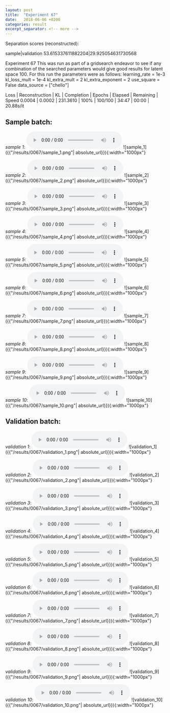 ```yaml
---
layout: post
title:  "Experiment 67"
date:   2018-06-06 +0200
categories: result
excerpt_separator: <!-- more -->
---
```

Separation scores (reconstructed):

sample|validation
53.615337611882204|29.925054631730568
<!-- more -->
Experiment 67
This was run as part of a gridsearch endeavor to see if any combination of the searched parameters would give good results for latent space 100.
For this run the parameters were as follows:
learning_rate = 1e-3
kl_loss_mult = 1e-4
kl_extra_mult = 2
kl_extra_exponent = 2
use_square = False
data_source = ["chello"]

Loss | Reconstruction | KL | Completion | Epochs | Elapsed | Remaining | Speed
0.0004 | 0.0002 | 231.3610 | 100% | 100/100 | 34:47 | 00:00 | 20.88s/it

## **Sample batch**:
_sample 1_:
<audio src="/ResultsOverview/results/0067/sample_1.wav" controls preload></audio>
![sample_1]({{"/results/0067/sample_1.png"| absolute_url}}){:width="1000px"}

_sample 2_:
<audio src="/ResultsOverview/results/0067/sample_2.wav" controls preload></audio>
![sample_2]({{"/results/0067/sample_2.png"| absolute_url}}){:width="1000px"}

_sample 3_:
<audio src="/ResultsOverview/results/0067/sample_3.wav" controls preload></audio>
![sample_3]({{"/results/0067/sample_3.png"| absolute_url}}){:width="1000px"}

_sample 4_:
<audio src="/ResultsOverview/results/0067/sample_4.wav" controls preload></audio>
![sample_4]({{"/results/0067/sample_4.png"| absolute_url}}){:width="1000px"}

_sample 5_:
<audio src="/ResultsOverview/results/0067/sample_5.wav" controls preload></audio>
![sample_5]({{"/results/0067/sample_5.png"| absolute_url}}){:width="1000px"}

_sample 6_:
<audio src="/ResultsOverview/results/0067/sample_6.wav" controls preload></audio>
![sample_6]({{"/results/0067/sample_6.png"| absolute_url}}){:width="1000px"}

_sample 7_:
<audio src="/ResultsOverview/results/0067/sample_7.wav" controls preload></audio>
![sample_7]({{"/results/0067/sample_7.png"| absolute_url}}){:width="1000px"}

_sample 8_:
<audio src="/ResultsOverview/results/0067/sample_8.wav" controls preload></audio>
![sample_8]({{"/results/0067/sample_8.png"| absolute_url}}){:width="1000px"}

_sample 9_:
<audio src="/ResultsOverview/results/0067/sample_9.wav" controls preload></audio>
![sample_9]({{"/results/0067/sample_9.png"| absolute_url}}){:width="1000px"}

_sample 10_:
<audio src="/ResultsOverview/results/0067/sample_10.wav" controls preload></audio>
![sample_10]({{"/results/0067/sample_10.png"| absolute_url}}){:width="1000px"}

## **Validation batch**:
_validation 1_:
<audio src="/ResultsOverview/results/0067/validation_1.wav" controls preload></audio>
![validation_1]({{"/results/0067/validation_1.png"| absolute_url}}){:width="1000px"}

_validation 2_:
<audio src="/ResultsOverview/results/0067/validation_2.wav" controls preload></audio>
![validation_2]({{"/results/0067/validation_2.png"| absolute_url}}){:width="1000px"}

_validation 3_:
<audio src="/ResultsOverview/results/0067/validation_3.wav" controls preload></audio>
![validation_3]({{"/results/0067/validation_3.png"| absolute_url}}){:width="1000px"}

_validation 4_:
<audio src="/ResultsOverview/results/0067/validation_4.wav" controls preload></audio>
![validation_4]({{"/results/0067/validation_4.png"| absolute_url}}){:width="1000px"}

_validation 5_:
<audio src="/ResultsOverview/results/0067/validation_5.wav" controls preload></audio>
![validation_5]({{"/results/0067/validation_5.png"| absolute_url}}){:width="1000px"}

_validation 6_:
<audio src="/ResultsOverview/results/0067/validation_6.wav" controls preload></audio>
![validation_6]({{"/results/0067/validation_6.png"| absolute_url}}){:width="1000px"}

_validation 7_:
<audio src="/ResultsOverview/results/0067/validation_7.wav" controls preload></audio>
![validation_7]({{"/results/0067/validation_7.png"| absolute_url}}){:width="1000px"}

_validation 8_:
<audio src="/ResultsOverview/results/0067/validation_8.wav" controls preload></audio>
![validation_8]({{"/results/0067/validation_8.png"| absolute_url}}){:width="1000px"}

_validation 9_:
<audio src="/ResultsOverview/results/0067/validation_9.wav" controls preload></audio>
![validation_9]({{"/results/0067/validation_9.png"| absolute_url}}){:width="1000px"}

_validation 10_:
<audio src="/ResultsOverview/results/0067/validation_10.wav" controls preload></audio>
![validation_10]({{"/results/0067/validation_10.png"| absolute_url}}){:width="1000px"}
